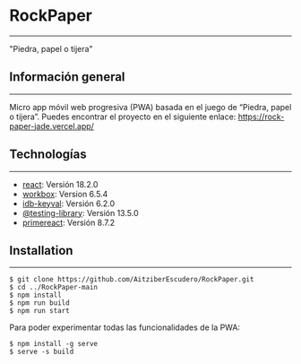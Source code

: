 # RockPaper
***
"Piedra, papel o tijera"
## Información general
***
Micro app móvil web progresiva (PWA) basada en el juego de “Piedra, papel o tijera”.
Puedes encontrar el proyecto en el siguiente enlace: https://rock-paper-jade.vercel.app/
## Technologías
***
* [react](https://es.reactjs.org/): Versión 18.2.0 
* [workbox](https://developer.chrome.com/docs/workbox/): Version 6.5.4
* [idb-keyval](https://www.npmjs.com/package/idb-keyval): Versión 6.2.0
* [@testing-library](https://testing-library.com/): Versión 13.5.0
* [primereact](https://www.primefaces.org/primereact/): Versión 8.7.2
## Installation
***
```
$ git clone https://github.com/AitziberEscudero/RockPaper.git
$ cd ../RockPaper-main
$ npm install
$ npm run build
$ npm run start
```
Para poder experimentar todas las funcionalidades de la PWA:
```
$ npm install -g serve  
$ serve -s build
```
